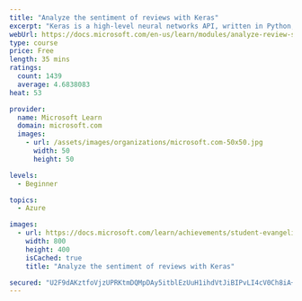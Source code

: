 ```yaml
---
title: "Analyze the sentiment of reviews with Keras"
excerpt: "Keras is a high-level neural networks API, written in Python, that runs on top of other deep learning tools such as TensorFlow. This module uses Keras to build a neural network that scores text, such as user reviews for sentiment."
webUrl: https://docs.microsoft.com/en-us/learn/modules/analyze-review-sentiment-with-keras/
type: course
price: Free
length: 35 mins
ratings:
  count: 1439
  average: 4.6838083
heat: 53

provider:
  name: Microsoft Learn
  domain: microsoft.com
  images:
    - url: /assets/images/organizations/microsoft.com-50x50.jpg
      width: 50
      height: 50

levels:
  - Beginner

topics:
  - Azure

images:
  - url: https://docs.microsoft.com/learn/achievements/student-evangelism/analyze-review-sentiment-with-keras-badge-social.png
    width: 800
    height: 400
    isCached: true
    title: "Analyze the sentiment of reviews with Keras"

secured: "U2F9dAKztfoVjzUPRKtmDQMpDAy5itblEzUuH1ihdVtJiBIPvLI4cV0Ch8iA+RTwlAy1nw6bogXwZuCxotLZ+8Qugt//dbAH5r0cuBLDN4RXJ0uSx/W8N/yvIAlm4cohFwK+Ch5LRG23KbOjoz6yfhHEHgLOe1WZo7RMgBqsKRyAgd2oudjW4nAk/Cbr2Sxl2iaC/A0hrJbwdgd35DFIsEEZMn8rBo5N2RUk+Dv1PTMStBANDFeaxNror+VNNuPlepSGvHSM+ZQjxn2lGARENZuD8YmHhyBAmqVn+Guv9FYssMejEsPskD6Upd1rArXbYAF7JLPtSHMZTz/O0QbIR9NgqH4tGgZ6zR6RVXiBdwph+N5iKuZtTxfE1DLnPU0QzXquuLw+rhslF/nDEKZdQA==;ZCSrN07fRbAFUGgoAuRb0A=="
---
```


